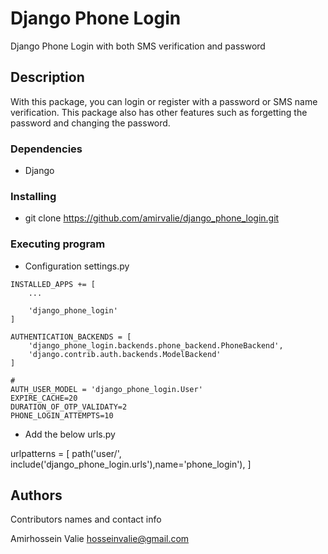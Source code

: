 # Django Phone Login

Django Phone Login with both SMS verification and password

## Description

With this package, you can login or register with a password or SMS name verification. This package also has other features such as forgetting the password and changing the password.


### Dependencies

* Django

### Installing

* git clone https://github.com/amirvalie/django_phone_login.git

### Executing program

* Configuration settings.py 
```
INSTALLED_APPS += [
    ... 

    'django_phone_login'
]

AUTHENTICATION_BACKENDS = [
    'django_phone_login.backends.phone_backend.PhoneBackend',
    'django.contrib.auth.backends.ModelBackend'
]

#
AUTH_USER_MODEL = 'django_phone_login.User'
EXPIRE_CACHE=20
DURATION_OF_OTP_VALIDATY=2
PHONE_LOGIN_ATTEMPTS=10
```
* Add the below urls.py

urlpatterns = [
    path('user/', include('django_phone_login.urls'),name='phone_login'),
]



## Authors

Contributors names and contact info

Amirhossein Valie
hosseinvalie@gmail.com 
